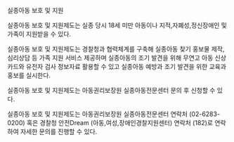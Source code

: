 실종아동 보호 및 지원


실종아동 보호 및 지원제도는 실종 당시 18세 미만 아동이나 지적,자폐성,정신장애인 및 가족이 지원받을 수 있다.


실종아동 보호 및 지원제도는 경찰청과 협력체계를 구축해 실종아동 찾기 홍보물 제작, 심리상담 등 가족 지원 서비스 제공하며 실종아동의 조기 발견을 위해 무연고 아동 신상카드와 유전자 검사 정보자료 활용할 수 있고 실종아동 예방과 조기 발견을 위한 교육과 홍보를 실시한다.


실종아동 보호 및 지원제도는 아동권리보장원 실종아동전문센터 문의 후 신청할 수 있다.


실종아동 보호 및 지원제도는 아동권리보장원 실종아동전문센터 연락처 (02-6283-0200) 혹은 경찰청 안전Dream (아동,여성,장애인경찰지원센터) 연락처 (182)로 연락하여 자세한 문의를 진행할 수 있다.